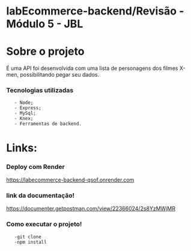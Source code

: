 # labEcommerce-backend/Revisão - Módulo 5 - JBL

# Sobre o projeto

É uma API foi desenvolvida com uma lista  de personagens dos filmes X-men, possibilitando pegar seu dados.


### Tecnologias utilizadas


```Typescript;
   - Node;
   - Express;
   - MySql;
   - Knex;
   - Ferramentas de backend.
```

# Links:

### Deploy com Render
https://labecommerce-backend-qsof.onrender.com


### link da documentação!
https://documenter.getpostman.com/view/22366024/2s8YzMWjMR


### Como executar o projeto!

```
   -git clone
   -npm install
```


